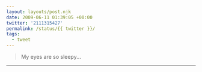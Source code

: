 ```yaml
---
layout: layouts/post.njk
date: 2009-06-11 01:39:05 +00:00
twitter: '2111315427'
permalink: /status/{{ twitter }}/
tags: 
  - tweet
---
```


> My eyes are so sleepy...

---
